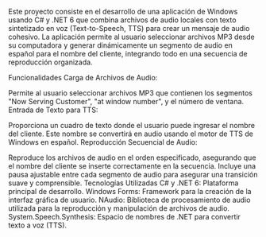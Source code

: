 Este proyecto consiste en el desarrollo de una aplicación de Windows usando C# y .NET 6 que combina archivos de audio locales con texto sintetizado en voz (Text-to-Speech, TTS) para crear un mensaje de audio cohesivo. La aplicación permite al usuario seleccionar archivos MP3 desde su computadora y generar dinámicamente un segmento de audio en español para el nombre del cliente, integrando todo en una secuencia de reproducción organizada.

Funcionalidades
Carga de Archivos de Audio:

Permite al usuario seleccionar archivos MP3 que contienen los segmentos "Now Serving Customer", "at window number", y el número de ventana.
Entrada de Texto para TTS:

Proporciona un cuadro de texto donde el usuario puede ingresar el nombre del cliente. Este nombre se convertirá en audio usando el motor de TTS de Windows en español.
Reproducción Secuencial de Audio:

Reproduce los archivos de audio en el orden especificado, asegurando que el nombre del cliente se inserte correctamente en la secuencia.
Incluye una pausa ajustable entre cada segmento de audio para asegurar una transición suave y comprensible.
Tecnologías Utilizadas
C# y .NET 6: Plataforma principal de desarrollo.
Windows Forms: Framework para la creación de la interfaz gráfica de usuario.
NAudio: Biblioteca de procesamiento de audio utilizada para la reproducción y manipulación de archivos de audio.
System.Speech.Synthesis: Espacio de nombres de .NET para convertir texto a voz (TTS).
